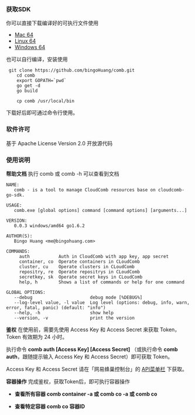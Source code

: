 ### 获取SDK

你可以直接下载编译好的可执行文件使用

* [Mac 64][1]
* [Linux 64][2]
* [Windows 64][3]


也可以自行编译，安装使用

   

     git clone https://github.com/bingoHuang/comb.git
        cd comb
        export GOPATH=`pwd`
        go get -d
        go build
        
        cp comb /usr/local/bin

下载好后即可通过命令行使用。

### 软件许可

基于 Apache License Version 2.0 开放源代码

### 使用说明

**帮助文档**
执行 comb 或 comb -h 可以查看到文档

    NAME:
       comb - is a tool to manage CloudComb resources base on cloudcomb-go-sdk.
    
    USAGE:
       comb.exe [global options] command [command options] [arguments...]
    
    VERSION:
       0.0.3 windows/amd64 go1.6.2
    
    AUTHOR(S):
       Bingo Huang <me@bingohuang.com>
    
    COMMANDS:
         auth           Auth in CloudComb with app key, app secret
         container, co  Operate containers in CLoudComb
         cluster, cu    Operate clusters in CLoudComb
         repositry, re  Operate repositrys in CLoudComb
         secretkey, sk  Operate secret keys in CLoudComb
         help, h        Shows a list of commands or help for one command
    
    GLOBAL OPTIONS:
       --debug                      debug mode [%DEBUG%]
       --log-level value, -l value  Log level (options: debug, info, warn, error, fatal, panic) (default: "info")
       --help, -h                   show help
       --version, -v                print the version

**鉴权**
在使用前，需要先使用 Access Key 和 Access Secret 来获取 Token，Token 有效期为 24 小时。

执行命令 **comb auth [Access Key] [Access Secret]** （或执行命令 **comb auth**，跟随提示输入 Access Key 和 Access Secret）即可获取 Token。

Access Key 和 Access Secret 请在「网易蜂巢控制台」的 [API菜单栏][4] 下获取。

**容器操作**
完成鉴权，获取Token后，即可执行容器操作

* **查看所有容器 comb container -a 或 comb co -a 或 comb co**
* **查看特定容器 comb co 容器ID**


  [1]: http://nos.126.net/comb/comb_darwin_amd64
  [2]: http://nos.126.net/comb/comb_linux_amd64
  [3]: http://nos.126.net/comb/comb_windows_amd64.exe
  [4]: https://c.163.com/dashboard#/m/overview/